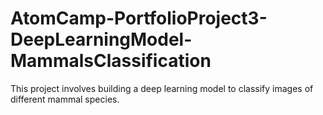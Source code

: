 # AtomCamp-PortfolioProject3-DeepLearningModel-MammalsClassification
This project involves building a deep learning model to classify images of different mammal species. 
